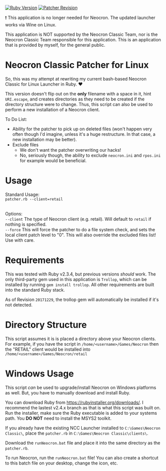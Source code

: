 [![Ruby Version](https://img.shields.io/badge/Ruby%20Version-2.3%2B-red.svg)]()
[![Patcher Revision](https://img.shields.io/badge/Patcher%20Revision-20171229-blue.svg)]()

:exclamation: This application is no longer needed for Neocron.  The updated launcher works via Wine on Linux.

This application is NOT supported by the Neocron Classic Team, nor is the Neocron Classic Team responsible for this application.  This is an application that is provided by myself, for the general public.
# Neocron Classic Patcher for Linux

So, this was my attempt at rewriting my current bash-based Neocron Classic for Linux Launcher in Ruby.  :heart: 

This version doesn't flip out on the **only** filename with a space in it, hint ``URI.escape``, and creates directories as they need to be created if the directory structure were to change.  Thus, this script can also be used to perform a new installation of a Neocron client.

To Do List:
* Ability for the patcher to pick up on deleted files (won't happen very often though I'd imagine, unless it's a huge restructure.  In that case, a new installation may be better).
* Exclude files
  * We don't want the patcher overwriting our hacks!
  * No, seriously though, the ability to exclude ``neocron.ini`` and ``rpos.ini`` for example would be beneficial.
  
# Usage
  Standard Usage:<br />
  ``patcher.rb --client=retail``<br /><br />
 
  Options:<br />
  ``--client`` The type of Neocron client (e.g. retail).  Will default to ``retail`` if nothing is specified. <br />
  ``--force`` This will force the patcher to do a file system check, and sets the local client patch level to "0".  This will also override the excluded files list!  Use with care.
  
# Requirements
  This was tested with Ruby v2.3.4, but previous versions _should_ work.  The only third-party gem used in this application is ``Trollop``, which can be installed by running ``gem install trollop``.  All other requirements are built into the standard Ruby stack.
  
  As of Revision ``20171229``, the trollop gem will automatically be installed if it's not detected.
  
# Directory Structure
This script assumes it is is placed a directory above your Neocron clients. For example, if you have the script in ```/home/<username>/Games/Neocron``` then the "RETAIL" client would be installed into ```/home/<username>/Games/Neocron/retail```

# Windows Usage
This script *can* be used to upgrade/install Neocron on Windows platforms as well.  But, you have to manually download and install Ruby.

You can download Ruby from https://rubyinstaller.org/downloads/.  I recommend the lastest v2.4.x branch as that is what this script was built on.  Run the installer, make sure the Ruby executable is added to your systems path.  You **DO NOT** need to install the MSYS2 toolkit.

If you already have the existing NCC Launcher installed to ```C:\Games\Neocron Classic\```, place the ```patcher.rb``` in ```C:\Games\Neocron Classic\clients\```.

Download the ```runNeocron.bat``` file and place it into the same directory as the ```patcher.rb```. 

To run Neocron, run the ```runNeocron.bat``` file!
You can also create a shortcut to this batch file on your desktop, change the icon, etc.
